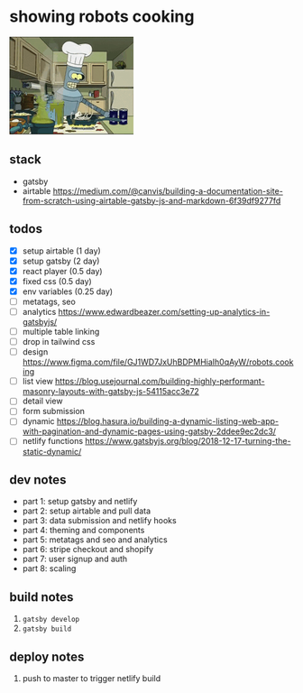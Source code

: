# showing robots cooking

![bender](bender.gif)


## stack 

* gatsby
* airtable https://medium.com/@canvis/building-a-documentation-site-from-scratch-using-airtable-gatsby-js-and-markdown-6f39df9277fd

## todos

- [x] setup airtable (1 day)
- [x] setup gatsby (2 day)
- [x] react player (0.5 day)
- [x] fixed css (0.5 day)
- [x] env variables (0.25 day)
- [ ] metatags, seo
- [ ] analytics https://www.edwardbeazer.com/setting-up-analytics-in-gatsbyjs/
- [ ] multiple table linking
- [ ] drop in tailwind css
- [ ] design https://www.figma.com/file/GJ1WD7JxUhBDPMHiaIh0qAyW/robots.cooking
- [ ] list view https://blog.usejournal.com/building-highly-performant-masonry-layouts-with-gatsby-js-54115acc3e72
- [ ] detail view
- [ ] form submission
- [ ] dynamic https://blog.hasura.io/building-a-dynamic-listing-web-app-with-pagination-and-dynamic-pages-using-gatsby-2ddee9ec2dc3/
- [ ] netlify functions https://www.gatsbyjs.org/blog/2018-12-17-turning-the-static-dynamic/

## dev notes

- part 1: setup gatsby and netlify
- part 2: setup airtable and pull data
- part 3: data submission and netlify hooks
- part 4: theming and components
- part 5: metatags and seo and analytics
- part 6: stripe checkout and shopify
- part 7: user signup and auth
- part 8: scaling

## build notes

1. `gatsby develop`
2. `gatsby build`

## deploy notes

1. push to master to trigger netlify build